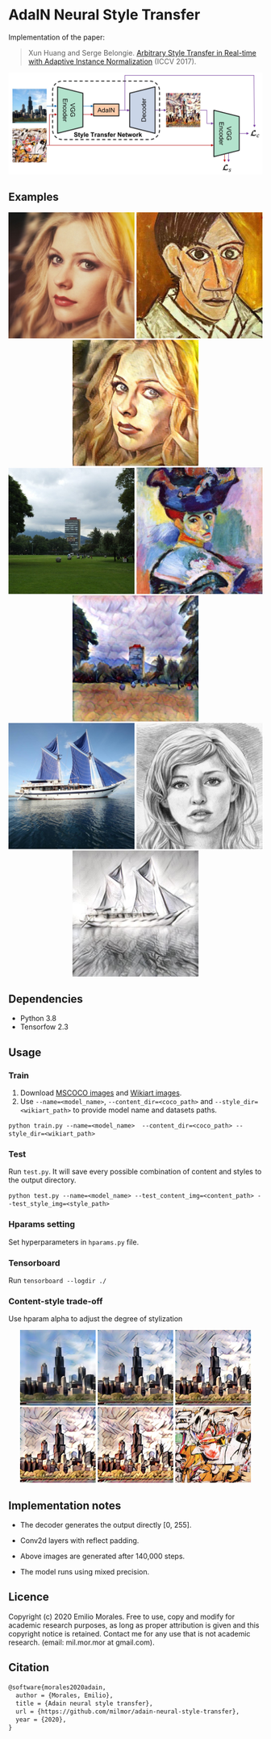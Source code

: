 # AdaIN Neural Style Transfer

Implementation of the paper:

> Xun Huang and Serge Belongie. [Arbitrary Style Transfer in Real-time with Adaptive Instance Normalization](https://arxiv.org/abs/1703.06868) (ICCV 2017).

![Architecture](./images/architecture.jpg)


## Examples
<p align='center'>
  <img src='images/content_img/avril_cropped.jpg' width="250">
  <img src='images/style_img/picasso.png' width="250">
  <img src='images/output_img_mixed7/step_143000_512x512/avril_cropped_picasso_alpha=1.jpeg' width="250">
<br>
  <img src='images/content_img/islas.jpeg' width="250">
  <img src='images/style_img/woman_with_hat_matisse_cropped.jpg' width="250">
  <img src='images/output_img_mixed7/step_143000_512x512/islas_woman_with_hat_matisse_cropped_alpha=1.jpeg' width="250">
<br>
  <img src='images/content_img/sailboat_cropped.jpg' width="250">
  <img src='images/style_img/sketch_cropped.png' width="250">
  <img src='images/output_img_mixed7/step_143000_512x512/sailboat_cropped_sketch_cropped_alpha=1.jpeg' width="250">
</p>


## Dependencies
- Python 3.8
- Tensorfow 2.3


## Usage
### Train
1. Download [MSCOCO images](http://mscoco.org/dataset/#download) and [Wikiart images](https://www.kaggle.com/c/painter-by-numbers).
2. Use `--name=<model_name>`, `--content_dir=<coco_path>` and `--style_dir=<wikiart_path>` to provide model name and datasets paths. 
```
python train.py --name=<model_name>  --content_dir=<coco_path> --style_dir=<wikiart_path>
```

### Test
Run `test.py`. It will save every possible combination of content and styles to the output directory.
```
python test.py --name=<model_name> --test_content_img=<content_path> --test_style_img=<style_path>
```

### Hparams setting
Set hyperparameters in `hparams.py` file.

### Tensorboard
Run `tensorboard --logdir ./`

### Content-style trade-off
Use hparam alpha to adjust the degree of stylization
<p align='center'>
  <img src='images/output_img_mixed7/step_143000_512x512/chicago_cropped_ashville_cropped_alpha=0.jpeg' width="150">
  <img src='images/output_img_mixed7/step_143000_512x512/chicago_cropped_ashville_cropped_alpha=0.25.jpeg' width="150">
  <img src='images/output_img_mixed7/step_143000_512x512/chicago_cropped_ashville_cropped_alpha=0.5.jpeg' width="150">
  <img src='images/output_img_mixed7/step_143000_512x512/chicago_cropped_ashville_cropped_alpha=0.75.jpeg' width="150">
  <img src='images/output_img_mixed7/step_143000_512x512/chicago_cropped_ashville_cropped_alpha=1.jpeg' width="150">
  <img src='images/style_img/ashville_cropped.jpg' width="150">
<br>
</p>


## Implementation notes
- The decoder generates the output directly [0, 255].

- Conv2d layers with reflect padding.

- Above images are generated after 140,000 steps.

- The model runs using mixed precision.


## Licence
Copyright (c) 2020 Emilio Morales. Free to use, copy and modify for academic research purposes, as long as proper attribution is given and this copyright notice is retained. Contact me for any use that is not academic research. (email: mil.mor.mor at gmail.com).


## Citation
```
@software{morales2020adain,
  author = {Morales, Emilio},
  title = {Adain neural style transfer},
  url = {https://github.com/milmor/adain-neural-style-transfer},
  year = {2020},
}
```